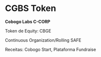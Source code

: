 # CGBS Token

**Cobogo Labs C-CORP**

Token de Equity: CBGE

Continuous Organization/Rolling SAFE

Receitas: Cobogo Start, Plataforma Fundraise

